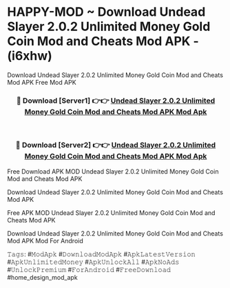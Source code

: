 # HAPPY-MOD ~ Download Undead Slayer 2.0.2 Unlimited Money Gold Coin Mod and Cheats Mod APK - (i6xhw)
Download Undead Slayer 2.0.2 Unlimited Money Gold Coin Mod and Cheats Mod APK Free Mod APK

<div align="center">
<h3>🔴 Download [Server1] 👉👉 <a href="https://apk-comot.site?title=Undead_Slayer_2.0.2_Unlimited_Money_Gold_Coin_Mod_and_Cheats_Mod_APK">Undead Slayer 2.0.2 Unlimited Money Gold Coin Mod and Cheats Mod APK Mod Apk</a></h3><br>

<h3>🔴 Download [Server2] 👉👉 <a href="https://apk-comot.site?title=Undead_Slayer_2.0.2_Unlimited_Money_Gold_Coin_Mod_and_Cheats_Mod_APK">Undead Slayer 2.0.2 Unlimited Money Gold Coin Mod and Cheats Mod APK Mod Apk</a></h3>
</div>


Free Download APK MOD Undead Slayer 2.0.2 Unlimited Money Gold Coin Mod and Cheats Mod APK

Download Undead Slayer 2.0.2 Unlimited Money Gold Coin Mod and Cheats Mod APK 

Free APK MOD Undead Slayer 2.0.2 Unlimited Money Gold Coin Mod and Cheats Mod APK 

Download Undead Slayer 2.0.2 Unlimited Money Gold Coin Mod and Cheats Mod APK Mod For Android

𝚃𝚊𝚐𝚜: #𝙼𝚘𝚍𝙰𝚙𝚔 #𝙳𝚘𝚠𝚗𝚕𝚘𝚊𝚍𝙼𝚘𝚍𝙰𝚙𝚔 #𝙰𝚙𝚔𝙻𝚊𝚝𝚎𝚜𝚝𝚅𝚎𝚛𝚜𝚒𝚘𝚗 #𝙰𝚙𝚔𝚄𝚗𝚕𝚒𝚖𝚒𝚝𝚎𝚍𝙼𝚘𝚗𝚎𝚢 #𝙰𝚙𝚔𝚄𝚗𝚕𝚘𝚌𝚔𝙰𝚕𝚕 #𝙰𝚙𝚔𝙽𝚘𝙰𝚍𝚜 #𝚄𝚗𝚕𝚘𝚌𝚔𝙿𝚛𝚎𝚖𝚒𝚞𝚖 #𝙵𝚘𝚛𝙰𝚗𝚍𝚛𝚘𝚒𝚍 #𝙵𝚛𝚎𝚎𝙳𝚘𝚠𝚗𝚕𝚘𝚊𝚍 #home_design_mod_apk